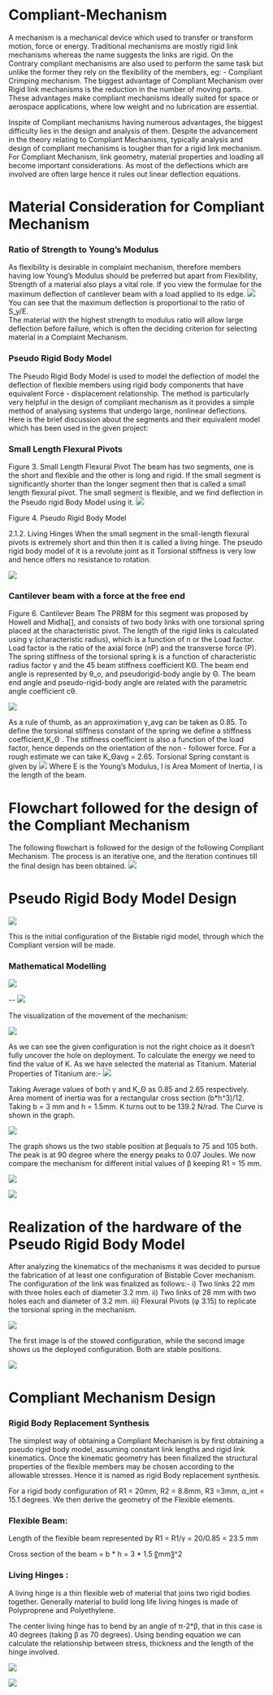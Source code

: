 # Compliant-Mechanism

A mechanism is a mechanical device which used to transfer or transform motion, force or energy. Traditional mechanisms are mostly rigid link mechanisms whereas the name suggests the links are rigid. On the Contrary compliant mechanisms are also used to perform the same task but unlike the former they rely on the flexibility of the members, eg: - Compliant Crimping mechanism. The biggest advantage of Compliant Mechanism over Rigid link mechanisms is the reduction in the number of moving parts. These advantages make compliant mechanisms ideally suited for space or aerospace applications, where low weight and no lubrication are essential.

Inspite of Compliant mechanisms having numerous advantages, the biggest difficulty lies in the design and analysis of them. Despite the advancement in the theory relating to Compliant Mechanisms, typically analysis and design of compliant mechanisms is tougher than for a rigid link mechanism. For Compliant Mechanism, link geometry, material properties and loading all become important considerations. As most of the deflections which are involved are often large hence it rules out linear deflection equations.

 # Material Consideration for Compliant Mechanism

### Ratio of Strength to Young’s Modulus
As flexibility is desirable in complaint mechanism, therefore members having low Young’s Modulus should be preferred but apart from Flexibility, Strength of a material also plays a vital role. If you view the formulae for the maximum deflection of cantilever beam with a load applied to its edge.
![](images/1.png)
You can see that the maximum deflection is proportional to the ratio of S_y/E.   
The material with the highest strength to modulus ratio will allow large deflection before failure, which is often the deciding criterion for selecting material in a Complaint Mechanism.

### Pseudo Rigid Body Model
The Pseudo Rigid Body Model is used to model the deflection of model the deflection of flexible members using rigid body components that have equivalent Force - displacement relationship. The method is particularly very helpful in the design of compliant mechanism as it provides a simple method of analysing systems that undergo large, nonlinear deflections.
Here is the brief discussion about the segments and their equivalent model which has been used in the given project:

### Small Length Flexural Pivots
 
Figure 3. Small Length Flexural Pivot
The beam has two segments, one is the short and flexible and the other is long and rigid. If the small segment is significantly shorter than the longer segment then that is called a small length flexural pivot.
The small segment is flexible, and we find deflection in the Pseudo rigid Body Model using it. 
![](images/9.png)
 
Figure 4. Pseudo Rigid Body Model

2.1.2. Living Hinges
When the small segment in the small-length flexural pivots is extremely short and thin then it is called a living hinge. The pseudo rigid body model of it is a revolute joint as it Torsional stiffness is very low and hence offers no resistance to rotation.
 
![](images/12.png)


### Cantilever beam with a force at the free end
 
Figure 6. Cantilever Beam
The PRBM for this segment was proposed by Howell and Midha[], and consists of two body links with one torsional spring placed at the characteristic pivot.  The length of the rigid links is calculated using γ (characteristic radius), which is a function of n or the Load factor. Load factor is the ratio of the axial force (nP) and the transverse force (P). The spring stiffness of the torsional spring k is a function of characteristic radius factor γ and the 45 beam stiffness coefficient KΘ. The beam end angle is represented by θ_o, and pseudorigid-body angle by Θ. The beam end angle and pseudo-rigid-body angle are related with the parametric angle coefficient cθ.
 
![](images/2.png)

As a rule of thumb, as an approximation γ_avg can be taken as 0.85.
To define the torsional stiffness constant of the spring we define a stiffness coefficient,K_Θ . The stiffness coefficient is also a function of the load factor, hence depends on the orientation of the non - follower force. 
For a rough estimate we can take K_Θavg = 2.65.
Torsional Spring constant is given by 
![](images/3.png)
Where E is the Young’s Modulus, I is Area Moment of Inertia, l is the length of the beam.

# Flowchart followed for the design of the Compliant   Mechanism
The following flowchart is followed for the design of the following Compliant Mechanism. The process is an iterative one, and the iteration continues till the final design has been obtained.
![](images/4.png)

# Pseudo Rigid Body Model Design

![](images/15.png)

This is the initial configuration of the Bistable rigid model, through which the Compliant version will be made.

### Mathematical Modelling

![](images/5.png)

--
![](images/6.png)

The visualization of the movement of the mechanism:

![](images/16.png)

As we can see the given configuration is not the right choice as it doesn’t fully uncover the hole on deployment.
To calculate the energy we need to find the value of K. As we have selected the material as Titanium. Material Properties of Titanium are:-
![](images/7.png)

Taking Average values of both γ and K_Θ as 0.85 and 2.65 respectively. Area moment of inertia was for a rectangular cross section   (b*h^3)/12. Taking b = 3 mm and h = 1.5mm. K turns out to be 139.2 N/rad. The Curve is shown in the graph.

![](images/17.png)

The graph shows us the two stable position at βequals to 75 and 105 both. The peak is at 90 degree where the energy peaks to 0.07 Joules. We now compare the mechanism for different initial values of β  keeping R1 = 15 mm.

![](images/8.png)

![](images/18.png)

# Realization of the hardware of the Pseudo Rigid Body Model

After analyzing the kinematics of the mechanisms it was decided to pursue the fabrication of at least one configuration of Bistable Cover mechanism. The configuration of the link was finalized as follows:-
i)	Two links 22 mm with three holes each of diameter 3.2 mm.
ii)	Two links of 28 mm with two holes each and diameter of 3.2 mm. 
iii)	Flexural Pivots (φ 3.15) to replicate the torsional spring in the mechanism.	

![](images/19.png)

The first image is of the stowed configuration, while the second image shows us the deployed configuration. Both are stable positions.

![](images/20.png)

# Compliant Mechanism Design

### Rigid Body Replacement Synthesis

The simplest way of obtaining a Compliant Mechanism is by first obtaining a pseudo rigid body model, assuming constant link lengths and rigid link kinematics. Once the kinematic geometry has been finalized the structural properties of the flexible members may be chosen according to the allowable stresses. Hence it is named as rigid Body replacement synthesis. 

For a rigid body configuration of R1 = 20mm, R2 = 8.8mm, R3 =3mm,  α_int = 15.1 degrees. We then derive the geometry of the Flexible elements.

### Flexible Beam:
Length of the flexible beam represented by R1 = R1/γ = 20/0.85 = 23.5 mm

Cross section of the beam = b * h = 3 * 1.5 〖mm〗^2

### Living Hinges :
A living hinge is a thin flexible web of material that joins two rigid bodies together. Generally material to build long life living hinges is made of Polyproprene and Polyethylene. 

The center living hinge has to bend by an angle of π-2*β, that in this case is 40 degrees (taking β as 70 degrees). Using bending equation we can calculate the relationship between stress, thickness and the length of the hinge involved. 

![](images/21.png)

![](images/22.png)
